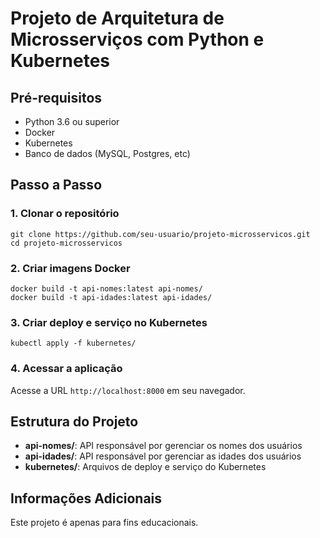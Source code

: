 <!DOCTYPE html>
<html>

<head>
  <meta charset="utf-8">
  <title>Projeto de Arquitetura de Microsserviços com Python e Kubernetes</title>
  <link rel="stylesheet" href="https://cdnjs.cloudflare.com/ajax/libs/font-awesome/5.15.3/css/all.min.css"
    integrity="sha512-yeLJx8uDyS1+W/Mf7ehpa1zU5CCFZGn6XhtbRQvLJWxh8C3nmqslDpi6aKpJBC8c02wJUBOo7P+o4KvBO4W4zQ=="
    crossorigin="anonymous" referrerpolicy="no-referrer" />
</head>

<body>

  <h1><i class="fas fa-code"></i> Projeto de Arquitetura de Microsserviços com Python e Kubernetes</h1>

  <h2><i class="fas fa-cog"></i> Pré-requisitos</h2>
  <ul>
    <li><i class="fab fa-python"></i> Python 3.6 ou superior</li>
    <li><i class="fab fa-docker"></i> Docker</li>
    <li><i class="fab fa-kubernetes"></i> Kubernetes</li>
    <li><i class="fas fa-database"></i> Banco de dados (MySQL, Postgres, etc)</li>
  </ul>

  <h2><i class="fas fa-play"></i> Passo a Passo</h2>

  <h3>1. Clonar o repositório</h3>
  <pre><code>git clone https://github.com/seu-usuario/projeto-microsservicos.git
cd projeto-microsservicos
</code></pre>

  <h3>2. Criar imagens Docker</h3>
  <pre><code>docker build -t api-nomes:latest api-nomes/
docker build -t api-idades:latest api-idades/
</code></pre>

  <h3>3. Criar deploy e serviço no Kubernetes</h3>
  <pre><code>kubectl apply -f kubernetes/
</code></pre>

  <h3>4. Acessar a aplicação</h3>
  <p>Acesse a URL <code>http://localhost:8000</code> em seu navegador.</p>

  <h2><i class="fas fa-folder"></i> Estrutura do Projeto</h2>
  <ul>
    <li><strong>api-nomes/</strong>: API responsável por gerenciar os nomes dos usuários</li>
    <li><strong>api-idades/</strong>: API responsável por gerenciar as idades dos usuários</li>
    <li><strong>kubernetes/</strong>: Arquivos de deploy e serviço do Kubernetes</li>
  </ul>

  <h2><i class="fas fa-info-circle"></i> Informações Adicionais</h2>
  <p>Este projeto é apenas para fins educacionais.</p>

</body>

</html>
